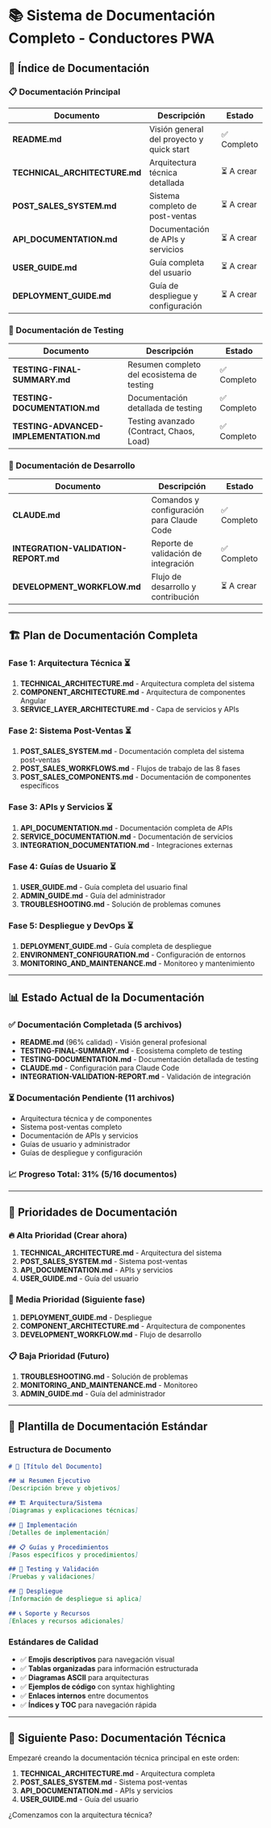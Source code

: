# 📚 Sistema de Documentación Completo - Conductores PWA

## 🎯 Índice de Documentación

### 📋 Documentación Principal
| Documento | Descripción | Estado |
|-----------|-------------|---------|
| **README.md** | Visión general del proyecto y quick start | ✅ Completo |
| **TECHNICAL_ARCHITECTURE.md** | Arquitectura técnica detallada | ⏳ A crear |
| **POST_SALES_SYSTEM.md** | Sistema completo de post-ventas | ⏳ A crear |
| **API_DOCUMENTATION.md** | Documentación de APIs y servicios | ⏳ A crear |
| **USER_GUIDE.md** | Guía completa del usuario | ⏳ A crear |
| **DEPLOYMENT_GUIDE.md** | Guía de despliegue y configuración | ⏳ A crear |

### 🧪 Documentación de Testing
| Documento | Descripción | Estado |
|-----------|-------------|---------|
| **TESTING-FINAL-SUMMARY.md** | Resumen completo del ecosistema de testing | ✅ Completo |
| **TESTING-DOCUMENTATION.md** | Documentación detallada de testing | ✅ Completo |
| **TESTING-ADVANCED-IMPLEMENTATION.md** | Testing avanzado (Contract, Chaos, Load) | ✅ Completo |

### 🔧 Documentación de Desarrollo
| Documento | Descripción | Estado |
|-----------|-------------|---------|
| **CLAUDE.md** | Comandos y configuración para Claude Code | ✅ Completo |
| **INTEGRATION-VALIDATION-REPORT.md** | Reporte de validación de integración | ✅ Completo |
| **DEVELOPMENT_WORKFLOW.md** | Flujo de desarrollo y contribución | ⏳ A crear |

---

## 🏗️ Plan de Documentación Completa

### Fase 1: Arquitectura Técnica ⏳
1. **TECHNICAL_ARCHITECTURE.md** - Arquitectura completa del sistema
2. **COMPONENT_ARCHITECTURE.md** - Arquitectura de componentes Angular
3. **SERVICE_LAYER_ARCHITECTURE.md** - Capa de servicios y APIs

### Fase 2: Sistema Post-Ventas ⏳  
1. **POST_SALES_SYSTEM.md** - Documentación completa del sistema post-ventas
2. **POST_SALES_WORKFLOWS.md** - Flujos de trabajo de las 8 fases
3. **POST_SALES_COMPONENTS.md** - Documentación de componentes específicos

### Fase 3: APIs y Servicios ⏳
1. **API_DOCUMENTATION.md** - Documentación completa de APIs
2. **SERVICE_DOCUMENTATION.md** - Documentación de servicios
3. **INTEGRATION_DOCUMENTATION.md** - Integraciones externas

### Fase 4: Guías de Usuario ⏳
1. **USER_GUIDE.md** - Guía completa del usuario final
2. **ADMIN_GUIDE.md** - Guía del administrador
3. **TROUBLESHOOTING.md** - Solución de problemas comunes

### Fase 5: Despliegue y DevOps ⏳
1. **DEPLOYMENT_GUIDE.md** - Guía completa de despliegue
2. **ENVIRONMENT_CONFIGURATION.md** - Configuración de entornos
3. **MONITORING_AND_MAINTENANCE.md** - Monitoreo y mantenimiento

---

## 📊 Estado Actual de la Documentación

### ✅ Documentación Completada (5 archivos)
- **README.md** (96% calidad) - Visión general profesional
- **TESTING-FINAL-SUMMARY.md** - Ecosistema completo de testing
- **TESTING-DOCUMENTATION.md** - Documentación detallada de testing  
- **CLAUDE.md** - Configuración para Claude Code
- **INTEGRATION-VALIDATION-REPORT.md** - Validación de integración

### ⏳ Documentación Pendiente (11 archivos)
- Arquitectura técnica y de componentes
- Sistema post-ventas completo
- Documentación de APIs y servicios
- Guías de usuario y administrador
- Guías de despliegue y configuración

### 📈 Progreso Total: 31% (5/16 documentos)

---

## 🎯 Prioridades de Documentación

### 🔥 Alta Prioridad (Crear ahora)
1. **TECHNICAL_ARCHITECTURE.md** - Arquitectura del sistema
2. **POST_SALES_SYSTEM.md** - Sistema post-ventas
3. **API_DOCUMENTATION.md** - APIs y servicios
4. **USER_GUIDE.md** - Guía del usuario

### 🎯 Media Prioridad (Siguiente fase)
1. **DEPLOYMENT_GUIDE.md** - Despliegue
2. **COMPONENT_ARCHITECTURE.md** - Arquitectura de componentes
3. **DEVELOPMENT_WORKFLOW.md** - Flujo de desarrollo

### 📋 Baja Prioridad (Futuro)
1. **TROUBLESHOOTING.md** - Solución de problemas
2. **MONITORING_AND_MAINTENANCE.md** - Monitoreo
3. **ADMIN_GUIDE.md** - Guía del administrador

---

## 📝 Plantilla de Documentación Estándar

### Estructura de Documento
```markdown
# 🎯 [Título del Documento]

## 📊 Resumen Ejecutivo
[Descripción breve y objetivos]

## 🏗️ Arquitectura/Sistema
[Diagramas y explicaciones técnicas]

## 🔧 Implementación
[Detalles de implementación]

## 📋 Guías y Procedimientos
[Pasos específicos y procedimientos]

## 🧪 Testing y Validación
[Pruebas y validaciones]

## 🚀 Despliegue
[Información de despliegue si aplica]

## 📞 Soporte y Recursos
[Enlaces y recursos adicionales]
```

### Estándares de Calidad
- ✅ **Emojis descriptivos** para navegación visual
- ✅ **Tablas organizadas** para información estructurada  
- ✅ **Diagramas ASCII** para arquitecturas
- ✅ **Ejemplos de código** con syntax highlighting
- ✅ **Enlaces internos** entre documentos
- ✅ **Índices y TOC** para navegación rápida

---

## 🚀 Siguiente Paso: Documentación Técnica

Empezaré creando la documentación técnica principal en este orden:

1. **TECHNICAL_ARCHITECTURE.md** - Arquitectura completa
2. **POST_SALES_SYSTEM.md** - Sistema post-ventas  
3. **API_DOCUMENTATION.md** - APIs y servicios
4. **USER_GUIDE.md** - Guía del usuario

¿Comenzamos con la arquitectura técnica?